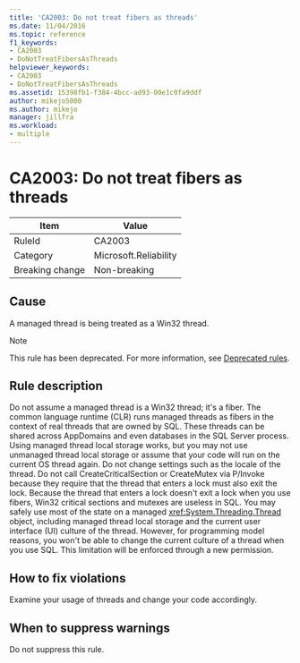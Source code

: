 ```yaml
---
title: 'CA2003: Do not treat fibers as threads'
ms.date: 11/04/2016
ms.topic: reference
f1_keywords:
- CA2003
- DoNotTreatFibersAsThreads
helpviewer_keywords:
- CA2003
- DoNotTreatFibersAsThreads
ms.assetid: 15398fb1-f384-4bcc-ad93-00e1c0fa9ddf
author: mikejo5000
ms.author: mikejo
manager: jillfra
ms.workload:
- multiple
---
```

# CA2003: Do not treat fibers as threads

|Item|Value|
|-|-|
|RuleId|CA2003|
|Category|Microsoft.Reliability|
|Breaking change|Non-breaking|

## Cause
A managed thread is being treated as a Win32 thread.

> [!NOTE]
> This rule has been deprecated. For more information, see [Deprecated rules](fxcop-unported-deprecated-rules.md).

## Rule description

Do not assume a managed thread is a Win32 thread; it's a fiber. The common language runtime (CLR) runs managed threads as fibers in the context of real threads that are owned by SQL. These threads can be shared across AppDomains and even databases in the SQL Server process. Using managed thread local storage works, but you may not use unmanaged thread local storage or assume that your code will run on the current OS thread again. Do not change settings such as the locale of the thread. Do not call CreateCriticalSection or CreateMutex via P/Invoke because they require that the thread that enters a lock must also exit the lock. Because the thread that enters a lock doesn't exit a lock when you use fibers, Win32 critical sections and mutexes are useless in SQL. You may safely use most of the state on a managed <xref:System.Threading.Thread> object, including managed thread local storage and the current user interface (UI) culture of the thread. However, for programming model reasons, you won't be able to change the current culture of a thread when you use SQL. This limitation will be enforced through a new permission.

## How to fix violations

Examine your usage of threads and change your code accordingly.

## When to suppress warnings

Do not suppress this rule.
